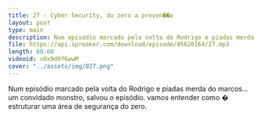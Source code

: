 ```yaml
---
title: 27 - Cyber Security, do zero a preven��o
layout: post
type: main
description: Num episódio marcado pela volta do Rodrigo e piadas merda do marcos... um convidado monstro, salvou o episódio. vamos entender como � estruturar uma área de segurança do zero.
file: https://api.spreaker.com/download/episode/45620164/27.mp3
length: 60:00
videoid: vOx9d9f6wwM
cover: "../assets/img/027.png"
---
```


Num episódio marcado pela volta do Rodrigo e piadas merda do marcos... um convidado monstro, salvou o episódio. vamos entender como � estruturar uma área de segurança do zero.